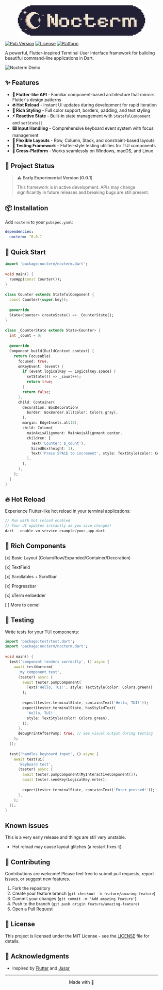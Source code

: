 

<p align="center">
<img src="doc/assets/nocterm_banner.png" height="100" alt="Nocterm" />
</p>



[![Pub Version](https://img.shields.io/pub/v/nocterm)](https://pub.dev/packages/nocterm)
[![License](https://img.shields.io/badge/license-MIT-blue.svg)](LICENSE)
[![Platform](https://img.shields.io/badge/platform-cross--platform-brightgreen)](https://dart.dev/platforms)

A powerful, Flutter-inspired Terminal User Interface framework for building beautiful command-line applications in Dart.

![Nocterm Demo](doc/assets/demo.gif)

## ✨ Features

- **🎯 Flutter-like API** - Familiar component-based architecture that mirrors Flutter's design patterns
- **🔥 Hot Reload** - Instant UI updates during development for rapid iteration
- **🎨 Rich Styling** - Full color support, borders, padding, and text styling
- **⚡ Reactive State** - Built-in state management with `StatefulComponent` and `setState()`
- **⌨️ Input Handling** - Comprehensive keyboard event system with focus management
- **📐 Flexible Layouts** - Row, Column, Stack, and constraint-based layouts
- **🧪 Testing Framework** - Flutter-style testing utilities for TUI components
- **🌈 Cross-Platform** - Works seamlessly on Windows, macOS, and Linux

## 🚦 Project Status

> ⚠️ **Early Experimental Version (0.0.1)**
> 
> This framework is in active development. APIs may change significantly in future releases and breaking bugs are still present.

## 📦 Installation

Add `nocterm` to your `pubspec.yaml`:

```yaml
dependencies:
  nocterm: ^0.0.1
```


## 🏃 Quick Start

```dart
import 'package:nocterm/nocterm.dart';

void main() {
  runApp(const Counter());
}

class Counter extends StatefulComponent {
  const Counter({super.key});

  @override
  State<Counter> createState() => _CounterState();
}

class _CounterState extends State<Counter> {
  int _count = 0;

  @override
  Component build(BuildContext context) {
    return Focusable(
      focused: true,
      onKeyEvent: (event) {
        if (event.logicalKey == LogicalKey.space) {
          setState(() => _count++);
          return true;
        }
        return false;
      },
      child: Container(
        decoration: BoxDecoration(
          border: BoxBorder.all(color: Colors.gray),
        ),
        margin: EdgeInsets.all(8),
        child: Column(
          mainAxisAlignment: MainAxisAlignment.center,
          children: [
            Text('Counter: $_count'),
            SizedBox(height: 1),
            Text('Press SPACE to increment', style: TextStyle(color: Colors.gray)),
          ],
        ),
      ),
    );
  }
}

```

## 🔥 Hot Reload

Experience Flutter-like hot reload in your terminal applications:

```dart
// Run with hot reload enabled
// Your UI updates instantly as you save changes!
dart --enable-vm-service example/your_app.dart
```

## 🎨 Rich Components

[x] Basic Layout (Colum/Row/Expanded/Container/Decoration)

[x] TextField

[x] Scrollables + Scrollbar

[x] Progressbar

[x] xTerm embedder

[ ] More to come!


## 🧪 Testing

Write tests for your TUI components:

```dart
import 'package:test/test.dart';
import 'package:nocterm/nocterm.dart';

void main() {
  test('component renders correctly', () async {
    await testNocterm(
      'my component test',
      (tester) async {
        await tester.pumpComponent(
          Text('Hello, TUI!', style: TextStyle(color: Colors.green))
        );
        
        expect(tester.terminalState, containsText('Hello, TUI!'));
        expect(tester.terminalState, hasStyledText(
          'Hello, TUI!',
          style: TextStyle(color: Colors.green),
        ));
      },
      debugPrintAfterPump: true, // See visual output during testing
    );
  });

  test('handles keyboard input', () async {
    await testTui(
      'keyboard test',
      (tester) async {
        await tester.pumpComponent(MyInteractiveComponent());
        await tester.sendKey(LogicalKey.enter);
        
        expect(tester.terminalState, containsText('Enter pressed!'));
      },
    );
  });
}
```

## Known issues

This is a very early release and things are still very unstable.

- Hot reload may cause layout glitches (a restart fixes it)

## 🤝 Contributing

Contributions are welcome! Please feel free to submit pull requests, report issues, or suggest new features.

1. Fork the repository
2. Create your feature branch (`git checkout -b feature/amazing-feature`)
3. Commit your changes (`git commit -m 'Add amazing feature'`)
4. Push to the branch (`git push origin feature/amazing-feature`)
5. Open a Pull Request

## 📝 License

This project is licensed under the MIT License - see the [LICENSE](LICENSE) file for details.

## 🙏 Acknowledgments

- Inspired by [Flutter](https://flutter.dev) and [Jaspr](https://github.com/schultek/jaspr)

---

<div align="center">
  Made with 💙
</div>
